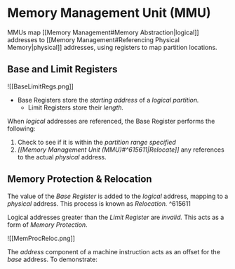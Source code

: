 # Memory Management Unit (MMU)

MMUs map [[Memory Management#Memory Abstraction|logical]] addresses to [[Memory Management#Referencing Physical Memory|physical]] addresses, using registers to map partition locations.

## Base and Limit Registers

![[BaseLimitRegs.png]]

- Base Registers store the *starting address* of a *logical partition.* 
	- Limit Registers store their *length.*

When *logical* addresses are referenced, the Base Register performs the following:
1) Check to see if it is within the *partition range specified*
2) *[[Memory Management Unit (MMU)#^615611|Relocate]]* any references to the actual *physical* address.

## Memory Protection & Relocation

The value of the *Base Register* is added to the *logical* address, mapping to a *physical* address. This process is known as *Relocation.* ^615611

Logical addresses greater than the *Limit Register* are *invalid.* This acts as a form of *Memory Protection.*

![[MemProcReloc.png]]

The *address* component of a machine instruction acts as an offset for the *base* address. To demonstrate:

